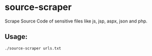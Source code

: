 # source-scraper
Scrape Source Code of sensitive files like js, jsp, aspx, json and php.

## Usage:
```
./source-scraper urls.txt
```
